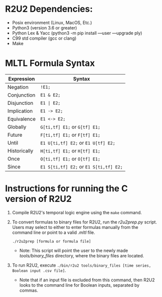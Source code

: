 # R2U2 Dependencies: 
* Posix environment (Linux, MacOS, Etc.)
* Python3 (version 3.6 or greater)
* Python Lex & Yacc (python3 -m pip install —user —upgrade  ply)
* C99 std compiler (gcc or clang)
* Make

# MLTL Formula Syntax

| **Expression** | **Syntax**  |
|----------------|-------------|
| Negation       |    `!E1;`    |
| Conjunction    |  `E1 & E2;`  |
| Disjunction    |  `E1 \| E2;`  |
| Implication    |  `E1 -> E2;` |
| Equivalence    | `E1 <-> E2;` |
| Globally       | `G[ti,tf] E1;` or `G[tf] E1;`|
| Future         | `F[ti,tf] E1;` or `F[tf] E1;`|
| Until          | `E1 U[ti,tf] E2;` or `E1 U[tf] E2;`|
| Historically   | `H[ti,tf] E1;` or `H[tf] E1;`|
| Once           | `O[ti,tf] E1;` or `O[tf] E1;`|
| Since          | `E1 S[ti,tf] E2;` or `E1 S[ti,tf] E2;`|

# Instructions for running the C version of R2U2

1. Compile R2U2's temporal logic engine using the `make` command.

2. To convert formulas to binary files for R2U2, run the *r2u2prep.py* script. Users may select to either to enter formulas manually from the command line or point to a valid *.mltl* file. 

    `./r2u2prep [formula or formula file]`
    
    * Note: This script will point the user to the newly made *tools/binary_files* directory, where the binary files are located.

 
3. To run R2U2, execute `./bin/r2u2 tools/binary_files [time series, Boolean input .csv file]`.
    * Note that if an input file is excluded from this command, then R2U2 looks to the command line for Boolean inputs, separated by commas.